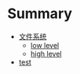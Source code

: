 # Summary

- [文件系统](./xv6-filesystem/Filesystem_Hierachy.md)
  - [low level](./xv6-filesystem/low_level.md)
  - [high level](./xv6-filesystem/high_level.md)
- [test](./test.md)